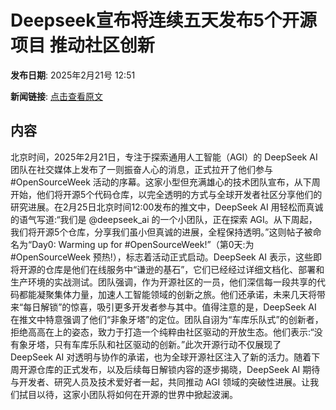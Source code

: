 # Deepseek宣布将连续五天发布5个开源项目 推动社区创新

**发布日期**: 2025年2月21号 12:51

**新闻链接**: [点击查看原文](https://www.aibase.com/zh/news/15593)

## 内容

北京时间，2025年2月21日，专注于探索通用人工智能（AGI）的 DeepSeek AI 团队在社交媒体上发布了一则振奋人心的消息，正式拉开了他们参与 #OpenSourceWeek 活动的序幕。这家小型但充满雄心的技术团队宣布，从下周开始，他们将开源5个代码仓库，以完全透明的方式与全球开发者社区分享他们的研究进展。在2月25日北京时间12:00发布的推文中，DeepSeek AI 用轻松而真诚的语气写道:“我们是 @deepseek_ai 的一个小团队，正在探索 AGI。从下周起，我们将开源5个仓库，分享我们虽小但真诚的进展，全程保持透明。”这则帖子被命名为“Day0: Warming up for #OpenSourceWeek!”（第0天:为 #OpenSourceWeek 预热!），标志着活动正式启动。DeepSeek AI 表示，这些即将开源的仓库是他们在线服务中“谦逊的基石”，它们已经经过详细文档化、部署和生产环境的实战测试。团队强调，作为开源社区的一员，他们深信每一段共享的代码都能凝聚集体力量，加速人工智能领域的创新之旅。他们还承诺，未来几天将带来“每日解锁”的惊喜，吸引更多开发者参与其中。值得注意的是，DeepSeek AI 在推文中特意强调了他们“非象牙塔”的定位。团队自诩为“车库乐队式”的创新者，拒绝高高在上的姿态，致力于打造一个纯粹由社区驱动的开放生态。他们表示:“没有象牙塔，只有车库乐队和社区驱动的创新。”此次开源行动不仅展现了 DeepSeek AI 对透明与协作的承诺，也为全球开源社区注入了新的活力。随着下周开源仓库的正式发布，以及后续每日解锁内容的逐步揭晓，DeepSeek AI 期待与开发者、研究人员及技术爱好者一起，共同推动 AGI 领域的突破性进展。让我们拭目以待，这家小团队将如何在开源的世界中掀起波澜。

